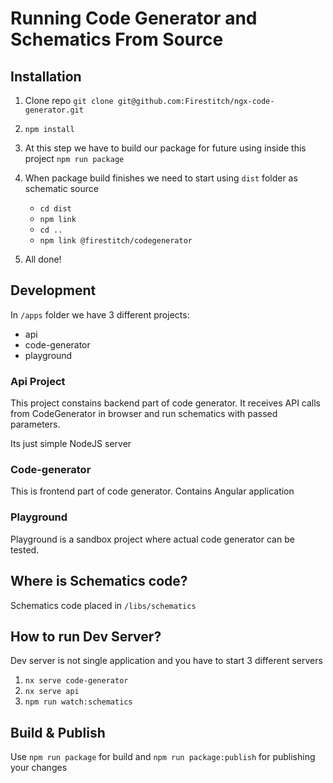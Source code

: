 # Running Code Generator and Schematics From Source

## Installation

1. Clone repo `git clone git@github.com:Firestitch/ngx-code-generator.git`
2. `npm install`
3. At this step we have to build our package for future using inside this project
`npm run package`
4. When package build finishes we need to start using `dist` folder as schematic source
   - `cd dist`
   - `npm link`
   - `cd ..`
   - `npm link @firestitch/codegenerator`
   
5. All done!

## Development

In `/apps` folder we have 3 different projects:
- api
- code-generator
- playground


### Api Project

This project constains backend part of code generator. It receives API calls from CodeGenerator in browser
and run schematics with passed parameters.

Its just simple NodeJS server

### Code-generator

This is frontend part of code generator. Contains Angular application

### Playground

Playground is a sandbox project where actual code generator can be tested.

## Where is Schematics code?

Schematics code placed in `/libs/schematics`


## How to run Dev Server?

Dev server is not single application and you have to start 3 different servers

1. `nx serve code-generator`
2. `nx serve api`
3. `npm run watch:schematics`

## Build & Publish

Use `npm run package` for build and `npm run package:publish` for publishing your changes

